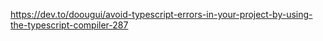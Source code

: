 https://dev.to/doougui/avoid-typescript-errors-in-your-project-by-using-the-typescript-compiler-287

